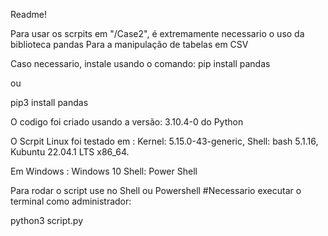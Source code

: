 Readme!


Para usar os scrpits em "/Case2", é extremamente necessario o uso da biblioteca pandas
Para a manipulação de tabelas em CSV

Caso necessario, instale usando o comando:
pip install pandas

ou

pip3 install pandas

O codigo foi criado usando a versão: 3.10.4-0 do Python

O Scrpit Linux foi testado em :
    Kernel: 5.15.0-43-generic,
    Shell: bash 5.1.16,
    Kubuntu 22.04.1 LTS x86_64.
    
Em Windows :
    Windows 10
    Shell: Power Shell
    
    
    
Para rodar o script use no Shell ou Powershell
#Necessario executar o terminal como administrador:

python3 script.py


